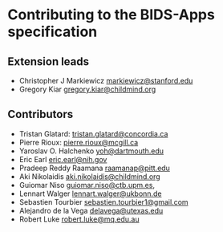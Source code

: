 # Contributing to the BIDS-Apps specification

## Extension leads

- Christopher J Markiewicz [markiewicz@stanford.edu](mailto:markiewicz@stanford.edu)
- Gregory Kiar [gregory.kiar@childmind.org](mailto:gregory.kiar@childmind.org)

## Contributors

- Tristan Glatard: [tristan.glatard@concordia.ca](mailto:tristan.glatard@concordia.ca)
- Pierre Rioux:  [pierre.rioux@mcgill.ca](mailto:pierre.rioux@mcgill.ca)
- Yaroslav O. Halchenko [yoh@dartmouth.edu](mailto:yoh@dartmouth.edu)
- Eric Earl [eric.earl@nih.gov](mailto:eric.earl@nih.gov)
- Pradeep Reddy Raamana raamanap@pitt.edu
- Aki Nikolaidis [aki.nikolaidis@childmind.org](mailto:aki.nikolaidis@childmind.org)
- Guiomar Niso [guiomar.niso@ctb.upm.es](mailto:guiomar.niso@ctb.upm.es),
- Lennart Walger [lennart.walger@ukbonn.de](mailto:lennart.walger@ukbonn.de)
- Sebastien Tourbier [sebastien.tourbier1@gmail.com](mailto:sebastien.tourbier1@gmail.com)
- Alejandro de la Vega [delavega@utexas.edu](mailto:delavega@utexas.edu)
- Robert Luke robert.luke@mq.edu.au
